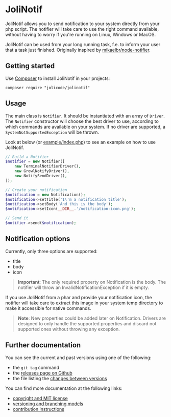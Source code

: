 # JoliNotif

JoliNotif allows you to send notification to your system directly from your php
script. The notifier will take care to use the right command available, without
having to worry if you're running on Linux, Windows or MacOS.

JoliNotif can be used from your long running task, f.e. to inform your user
that a task just finished. Originally inspired by [mikaelbr/node-notifier](https://github.com/mikaelbr/node-notifier).

## Getting started

Use [Composer](http://getcomposer.org/) to install JoliNotif in your projects:


    composer require "jolicode/jolinotif"


## Usage

The main class is `Notifier`. It should be instantiated with an array of
`Driver`. The `Notifier` constructor will choose the best driver to use,
according to which commands are available on your system. If no driver are
supported, a `SystemNotSupportedException` will be thrown.

Look at below (or [example/index.php](example/index.php)) to see an example on
how to use JoliNotif.

```php
// Build a Notifier
$notifier = new Notifier([
    new TerminalNotifierDriver(),
    new GrowlNotifyDriver(),
    new NotifySendDriver(),
]);

// Create your notification
$notification = new Notification();
$notification->setTitle('I\'m a notification title');
$notification->setBody('And this is the body');
$notification->setIcon(__DIR__.'/notification-icon.png');

// Send it
$notifier->send($notification);
```

## Notification options

Currently, only three options are supported:
- title
- body
- icon

> **Important**: The only required property on Notification is the body.
> The notifier will throw an InvalidNotificationException if it is empty.

If you use JoliNotif from a phar and provide your notification icon, the
notifier will take care to extract this image in your system temp directory
to make it accessible for native commands.

> **Note**: New properties could be added later on Notification. Drivers are
> designed to only handle the supported properties and discard not supported
> ones without throwing any exception.

## Further documentation

You can see the current and past versions using one of the following:

* the `git tag` command
* the [releases page on Github](https://github.com/jolicode/JoliNotif/releases)
* the file listing the [changes between versions](CHANGELOG.md)

You can find more documentation at the following links:

* [copyright and MIT license](LICENSE)
* [versioning and branching models](VERSIONING.md)
* [contribution instructions](CONTRIBUTING.md)

